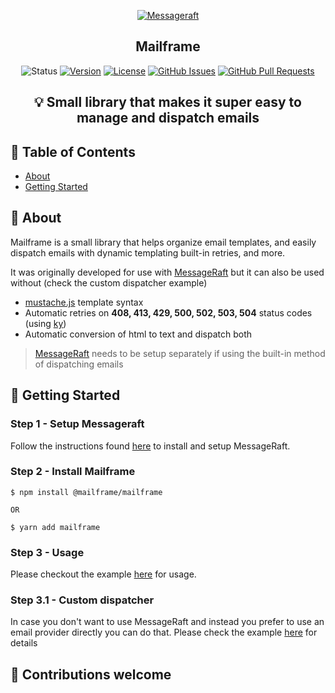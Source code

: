 <p align="center">
  <a href="" rel="noopener">
 <img src="https://i.imgur.com/VLr2Gs8.png" alt="Messageraft"></a>
</p>

<h2 align="center">Mailframe</h3>

<div align="center">

![Status](https://img.shields.io/badge/status-active-success.svg)
[![Version](https://img.shields.io/npm/v/@mailframe/mailframe.svg)](https://npmjs.org/package/@mailframe/cli)
[![License](https://img.shields.io/npm/l/@mailframe/mailframe)](https://github.com/pitops/mailframe/blob/main/package.json)
[![GitHub Issues](https://img.shields.io/github/issues/pitops/mailframe.svg)](https://github.com/pitops/mailframe/issues)
[![GitHub Pull Requests](https://img.shields.io/github/issues-pr/pitops/mailframe.svg)](https://github.com/pitops/mailframe/pulls)
</div>

## <p align = "center">💡 Small library that makes it super easy to manage and dispatch emails</p>

## 📝 Table of Contents

<!-- toc -->
- [About](#about)
- [Getting Started](#getting-started)
<!-- tocstop -->

<!-- about -->
## 🧐 About <a name = "about"></a>
Mailframe is a small library that helps organize email templates, and easily dispatch emails with dynamic templating built-in retries, and more.

It was originally developed for use with [MessageRaft](https://github.com/messageraft/cli) but it can also be used without (check the custom dispatcher example)

* [mustache.js](https://github.com/janl/mustache.js/) template syntax
* Automatic retries on **408, 413, 429, 500, 502, 503, 504** status codes (using  [ky](https://github.com/sindresorhus/ky))
* Automatic conversion of html to text and dispatch both

> [MessageRaft](https://github.com/messageraft/cli) needs to be setup separately if using the built-in method of dispatching emails

<!-- aboutstop -->

## 🏁 Getting Started <a name ="getting-started"></a>

### Step 1 - Setup Messageraft

Follow the instructions found [here](https://github.com/messageraft/cli) to install and setup MessageRaft.

### Step 2 - Install Mailframe

```sh-session
$ npm install @mailframe/mailframe

OR

$ yarn add mailframe 
```

### Step 3 - Usage

Please checkout the example [here](https://github.com/pitops/mailframe/tree/main/examples/default-usage) for usage.

### Step 3.1 - Custom dispatcher

In case you don't want to use MessageRaft and instead you prefer to use an email provider directly you can do that. Please check the example [here](https://github.com/pitops/mailframe/tree/main/examples/custom-dispatcher) for details

## 🤝 Contributions welcome
